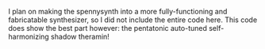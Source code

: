 I plan on making the spennysynth into a more fully-functioning and fabricatable synthesizer, so I did not include the entire code here.
This code does show the best part however: the pentatonic auto-tuned self-harmonizing shadow theramin!
